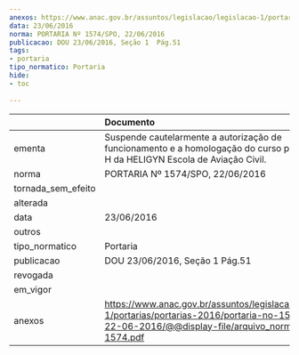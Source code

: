 ```yaml
---
anexos: https://www.anac.gov.br/assuntos/legislacao/legislacao-1/portarias/portarias-2016/portaria-no-1574-spo-22-06-2016/@@display-file/arquivo_norma/PA2016-1574.pdf
data: 23/06/2016
norma: PORTARIA Nº 1574/SPO, 22/06/2016
publicacao: DOU 23/06/2016, Seção 1  Pág.51
tags:
- portaria
tipo_normatico: Portaria
hide: 
- toc 
 
---
```


|                    | Documento                                                                                                                                                      |
|:-------------------|:---------------------------------------------------------------------------------------------------------------------------------------------------------------|
| ementa             | Suspende cautelarmente a autorização de funcionamento e a homologação do curso prático de PP-H da HELIGYN Escola de Aviação Civil.                             |
| norma              | PORTARIA Nº 1574/SPO, 22/06/2016                                                                                                                               |
| tornada_sem_efeito |                                                                                                                                                                |
| alterada           |                                                                                                                                                                |
| data               | 23/06/2016                                                                                                                                                     |
| outros             |                                                                                                                                                                |
| tipo_normatico     | Portaria                                                                                                                                                       |
| publicacao         | DOU 23/06/2016, Seção 1  Pág.51                                                                                                                                |
| revogada           |                                                                                                                                                                |
| em_vigor           |                                                                                                                                                                |
| anexos             | https://www.anac.gov.br/assuntos/legislacao/legislacao-1/portarias/portarias-2016/portaria-no-1574-spo-22-06-2016/@@display-file/arquivo_norma/PA2016-1574.pdf |
